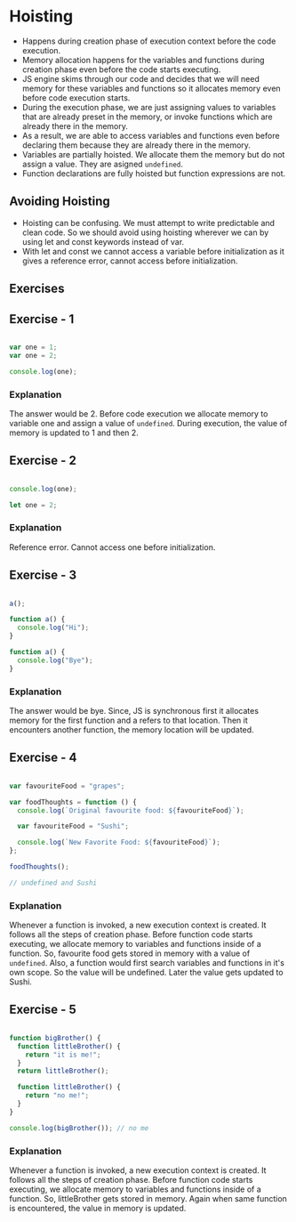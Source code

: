 # Hoisting

- Happens during creation phase of execution context before the code execution.
- Memory allocation happens for the variables and functions during creation phase even before the code starts executing.
- JS engine skims through our code and decides that we will need memory for these variables and functions so it allocates memory even before code execution starts.
- During the execution phase, we are just assigning values to variables that are already preset in the memory, or invoke functions which are already there in the memory.
- As a result, we are able to access variables and functions even before declaring them because they are already there in the memory.
- Variables are partially hoisted. We allocate them the memory but do not assign a value. They are asigned `undefined`.
- Function declarations are fully hoisted but function expressions are not.

## Avoiding Hoisting

- Hoisting can be confusing. We must attempt to write predictable and clean code. So we should avoid using hoisting wherever we can by using let and const keywords instead of var.
- With let and const we cannot access a variable before initialization as it gives a reference error, cannot access before initialization.

## Exercises

## Exercise - 1

```javascript

var one = 1;
var one = 2;

console.log(one);

```
### Explanation

The answer would be 2. Before code execution we allocate memory to variable one and assign a value of `undefined`. During execution, the value of memory is updated to 1 and then 2.


## Exercise - 2

```javascript

console.log(one);

let one = 2;

```
### Explanation

Reference error. Cannot access one before initialization.


## Exercise - 3

```javascript

a();

function a() {
  console.log("Hi");
}

function a() {
  console.log("Bye");
}

```
### Explanation

The answer would be bye. Since, JS is synchronous first it allocates memory for the first function and a refers to that location. Then it encounters another function, the memory location will be updated. 


## Exercise - 4

```javascript

var favouriteFood = "grapes";

var foodThoughts = function () {
  console.log(`Original favourite food: ${favouriteFood}`);

  var favouriteFood = "Sushi";

  console.log(`New Favorite Food: ${favouriteFood}`);
};

foodThoughts();

// undefined and Sushi

```
### Explanation

Whenever a function is invoked, a new execution context is created. It follows all the steps of creation phase. Before function code starts executing, we allocate memory to variables and functions inside of a function.
So, favourite food gets stored in memory with a value of `undefined`.
Also, a function would first search variables and functions in it's own scope. So the value will be undefined. Later the value gets updated to Sushi.


## Exercise - 5

```javascript

function bigBrother() {
  function littleBrother() {
    return "it is me!";
  }
  return littleBrother();

  function littleBrother() {
    return "no me!";
  }
}

console.log(bigBrother()); // no me

```
### Explanation

Whenever a function is invoked, a new execution context is created. It follows all the steps of creation phase. Before function code starts executing, we allocate memory to variables and functions inside of a function.
So, littleBrother gets stored in memory. Again when same function is encountered, the value in memory is updated.



